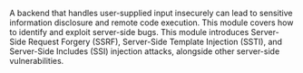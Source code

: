 A backend that handles user-supplied input insecurely can lead to sensitive information disclosure and remote code execution. This module covers how to identify and exploit server-side bugs. This module introduces Server-Side Request Forgery (SSRF), Server-Side Template Injection (SSTI), and Server-Side Includes (SSI) injection attacks, alongside other server-side vulnerabilities.
